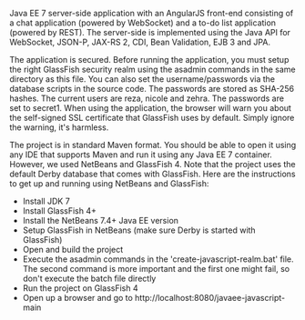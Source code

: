 Java EE 7 server-side application with an AngularJS front-end consisting of a chat application (powered by 
WebSocket) and a to-do list application (powered by REST). The server-side is implemented using 
the Java API for WebSocket, JSON-P, JAX-RS 2, CDI, Bean Validation, EJB 3 and JPA.

The application is secured. Before running the application, you must setup the right GlassFish security 
realm using the asadmin commands in the same directory as this file. You can also set the username/passwords 
via the database scripts in the source code. The passwords are stored as SHA-256
hashes. The current users are reza, nicole and zehra. The passwords are set to secret1. When using the 
application, the browser will warn you about the self-signed SSL certificate that GlassFish uses by default. 
Simply ignore the warning, it's harmless.

The project is in standard Maven format. You should be able to open it using any IDE that supports Maven and 
run it using any Java EE 7 container. However, we used NetBeans and GlassFish 4. Note that the project uses 
the default Derby database that comes with GlassFish. Here are the instructions to get up and running
using NetBeans and GlassFish:

* Install JDK 7
* Install GlassFish 4+
* Install the NetBeans 7.4+ Java EE version
* Setup GlassFish in NetBeans (make sure Derby is started with GlassFish)
* Open and build the project
* Execute the asadmin commands in the 'create-javascript-realm.bat' file. The second command is more 
  important and the first one might fail, so don't execute the batch file directly
* Run the project on GlassFish 4
* Open up a browser and go to http://localhost:8080/javaee-javascript-main